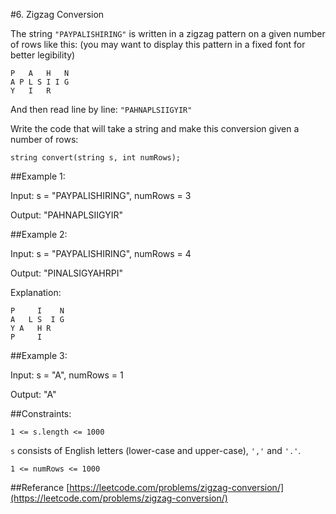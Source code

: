 #6. Zigzag Conversion


The string `"PAYPALISHIRING"` is written in a zigzag pattern on a given number of rows like this: (you may want to display this pattern in a fixed font for better legibility)

```
P   A   H   N
A P L S I I G
Y   I   R
```

And then read line by line: `"PAHNAPLSIIGYIR"`

Write the code that will take a string and make this conversion given a number of rows:

```
string convert(string s, int numRows);
```

##Example 1:

Input: s = "PAYPALISHIRING", numRows = 3

Output: "PAHNAPLSIIGYIR"

##Example 2:

Input: s = "PAYPALISHIRING", numRows = 4

Output: "PINALSIGYAHRPI"

Explanation:

```
P     I    N
A   L S  I G
Y A   H R
P     I
```

##Example 3:

Input: s = "A", numRows = 1

Output: "A"

##Constraints:

`1 <= s.length <= 1000`

`s` consists of English letters (lower-case and upper-case), `','` and `'.'`.

`1 <= numRows <= 1000`


##Referance
[https://leetcode.com/problems/zigzag-conversion/](https://leetcode.com/problems/zigzag-conversion/)